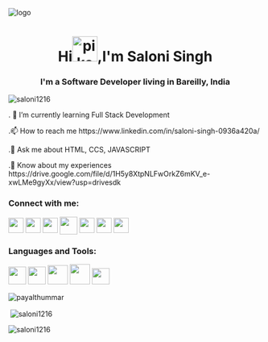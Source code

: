 ![logo](https://hgs.cx/wp-content/uploads/2023/03/blog-banner-ChatGPT-SM-warrior.webp)
<h1 align="center">Hi<img alt="pikacho" width="50" height="50" src="https://media.tenor.com/0WkmuOC_W00AAAAj/waving-pikachu.gif">,I'm Saloni Singh</h1>
<h3 align="center">I'm a Software Developer living in Bareilly, India </h3>

<p align="left"> <img src="https://komarev.com/ghpvc/?username=saloni1216&label=Profile%20views&color=0e75b6&style=flat" alt="saloni1216" /> </p

<p>. 🌱 I’m currently learning Full Stack Development</p>
<p>.📫 How to reach me https://www.linkedin.com/in/saloni-singh-0936a420a/</p>
<p>.💬 Ask me about HTML, CCS, JAVASCRIPT</p>
<p>.📄 Know about my experiences https://drive.google.com/file/d/1H5y8XtpNLFwOrkZ6mKV_e-xwLMe9gyXx/view?usp=drivesdk</p>
<h3 align="left">Connect with me:</h3>
<p align="left">
<a href="https://twitter.com/https://twitter.com/salonising26639" target="blank"><img align="center" src="https://png.pngtree.com/png-vector/20221018/ourmid/pngtree-twitter-social-media-round-icon-png-image_6315985.png" height="30" width="30" border-radius: 10px;/></a>
<a href="https://linkedin.com/in/https://www.linkedin.com/in/saloni-singh-0936a420a/" target="blank"><img align="center" src="https://cdn1.iconfinder.com/data/icons/logotypes/32/circle-linkedin-512.png" height="30" width="30" /></a>
<a href="https://instagram.com/https://www.instagram.com/16saloni/" target="blank"><img align="center" src="https://upload.wikimedia.org/wikipedia/commons/thumb/a/a5/Instagram_icon.png/2048px-Instagram_icon.png" height="30" width="30" /></a>
<a href="https://www.codechef.com/users/saloni1610" target="blank"><img align="center" src="https://media.licdn.com/dms/image/C4E03AQFIAdorkJ7_3Q/profile-displayphoto-shrink_800_800/0/1605114601410?e=2147483647&v=beta&t=dyrQUtdVOO8YjWKwCbRH5rk25XHr3W6xX_f6Ylo5N4Y" height="35" width="35" /></a>
<a href="https://auth.geeksforgeeks.org/user/https://auth.geeksforgeeks.org/user/salonisingh12/practice" target="blank"><img align="center" src="https://media.geeksforgeeks.org/wp-content/cdn-uploads/20190710102234/download3.png" height="30" width="30" /></a>
<a href="https://www.hackerrank.com/https://www.hackerrank.com/salonisingh21cs1?hr_r=1" target="blank"><img align="center" src="https://cdn4.iconfinder.com/data/icons/logos-and-brands/512/160_Hackerrank_logo_logos-512.png"  height="30" width="30" /></a>
<a href="https://www.leetcode.com/https://leetcode.com/salonisingh21cs51/" target="blank"><img align="center" src="https://thanhtaile.me/wp-content/uploads/2022/11/Leetcode-icon-white-with-transparent-background.png"height="30" width="30" /></a>

</p>

<h3 align="left">Languages and Tools:</h3>
<p align="left">
    <a href="https://en.wikipedia.org/wiki/C%2B%2B" target="_blank" rel="noreferrer"><img src="https://cdn-icons-png.flaticon.com/512/6132/6132222.png"  width="35" height="35"/></a>
    <a href="https://en.wikipedia.org/wiki/HTML" target="_blank" rel="noreferrer"><img src="https://icones.pro/wp-content/uploads/2021/05/icone-html-bleue.png" width="35" height="35"/></a> 
    <a href="https://www.w3.org/Style/CSS/Overview.en.html" target="_blank" rel="noreferrer"><img src="https://cdn-icons-png.flaticon.com/512/5968/5968242.png" width="40" height="38"/></a> 
    <a href="https://developer.mozilla.org/en-US/docs/Web/JavaScript" target="_blank" rel="noreferrer"><img src="https://cdn.iconscout.com/icon/free/png-256/free-javascript-2038874-1720087.png" width="40" height="40"/></a>  
     <a href="https://www.python.org" target="_blank" rel="noreferrer"> <img src="https://cdn3.iconfinder.com/data/icons/logos-and-brands-adobe/512/267_Python-512.png" width="35" height="32"/></a></p>
     <p><img align="center" src="https://github-readme-stats.vercel.app/api/top-langs?username=payalthummar&show_icons=true&locale=en&layout=compact" alt="payalthummar" /></p>

<p>&nbsp;<img align="center" src="https://github-readme-stats.vercel.app/api?username=saloni1216&show_icons=true&locale=en" alt="saloni1216" /></p>

<p><img align="center" src="https://github-readme-streak-stats.herokuapp.com/?user=saloni1216&" alt="saloni1216" /></p>
